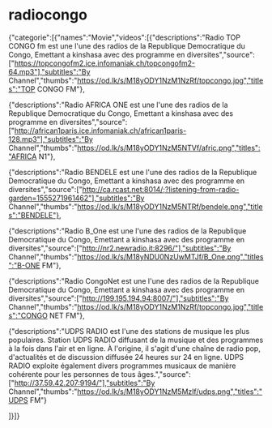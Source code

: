 # radiocongo
{"categorie":[{"names":"Movie","videos":[{"descriptions":"Radio TOP CONGO fm est une l'une des radios de la Republique Democratique du Congo, Emettant a kinshasa avec des programme en diversites","source":["https://topcongofm2.ice.infomaniak.ch/topcongofm2-64.mp3"],"subtitles":"By Channel","thumbs":"https://od.lk/s/M18yODY1NzM1NzRf/topcongo.jpg","titles":"TOP CONGO FM"},

{"descriptions":"Radio AFRICA ONE est une l'une des radios de la Republique Democratique du Congo, Emettant a kinshasa avec des programme en diversites","source":["http://african1paris.ice.infomaniak.ch/african1paris-128.mp3"],"subtitles":"By Channel","thumbs":"https://od.lk/s/M18yODY1NzM5NTVf/afric.png","titles":"AFRICA N1"},

{"descriptions":"Radio BENDELE est une l'une des radios de la Republique Democratique du Congo, Emettant a kinshasa avec des programme en diversites","source":["http://ca.rcast.net:8014/;?listening-from-radio-garden=1555271961462"],"subtitles":"By Channel","thumbs":"https://od.lk/s/M18yODY1NzM5NTRf/bendele.png","titles":"BENDELE"},

{"descriptions":"Radio B_One est une l'une des radios de la Republique Democratique du Congo, Emettant a kinshasa avec des programme en diversites","source":["http://nr2.newradio.it:8296/"],"subtitles":"By Channel","thumbs":"https://od.lk/s/M18yNDU0NzUwMTJf/B_One.png","titles":"B-ONE FM"},

{"descriptions":"Radio CongoNet est une l'une des radios de la Republique Democratique du Congo, Emettant a kinshasa avec des programme en diversites","source":["http://199.195.194.94:8007/"],"subtitles":"By Channel","thumbs":"https://od.lk/s/M18yODY1NzM1NzRf/topcongo.jpg","titles":"CONGO NET FM"},

{"descriptions":"UDPS RADIO est l'une des stations de musique les plus populaires. Station UDPS RADIO diffusant de la musique et des programmes à la fois dans l'air et en ligne. À l'origine, il s'agit d'une chaîne de radio pop, d'actualités et de discussion diffusée 24 heures sur 24 en ligne. UDPS RADIO exploite également divers programmes musicaux de manière cohérente pour les personnes de tous âges.","source":["http://37.59.42.207:9194/"],"subtitles":"By Channel","thumbs":"https://od.lk/s/M18yODY1NzM5Mzlf/udps.png","titles":"UDPS FM"}

]}]}

